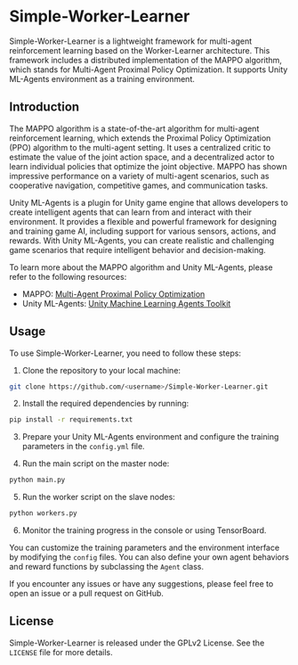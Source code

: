 # Simple-Worker-Learner

Simple-Worker-Learner is a lightweight framework for multi-agent reinforcement learning based on the Worker-Learner architecture. This framework includes a distributed implementation of the MAPPO algorithm, which stands for Multi-Agent Proximal Policy Optimization. It supports Unity ML-Agents environment as a training environment.

## Introduction

The MAPPO algorithm is a state-of-the-art algorithm for multi-agent reinforcement learning, which extends the Proximal Policy Optimization (PPO) algorithm to the multi-agent setting. It uses a centralized critic to estimate the value of the joint action space, and a decentralized actor to learn individual policies that optimize the joint objective. MAPPO has shown impressive performance on a variety of multi-agent scenarios, such as cooperative navigation, competitive games, and communication tasks.

Unity ML-Agents is a plugin for Unity game engine that allows developers to create intelligent agents that can learn from and interact with their environment. It provides a flexible and powerful framework for designing and training game AI, including support for various sensors, actions, and rewards. With Unity ML-Agents, you can create realistic and challenging game scenarios that require intelligent behavior and decision-making.

To learn more about the MAPPO algorithm and Unity ML-Agents, please refer to the following resources:

- MAPPO: [Multi-Agent Proximal Policy Optimization](https://arxiv.org/abs/1910.01741)
- Unity ML-Agents: [Unity Machine Learning Agents Toolkit](https://github.com/Unity-Technologies/ml-agents)

## Usage

To use Simple-Worker-Learner, you need to follow these steps:

1. Clone the repository to your local machine:

```bash
git clone https://github.com/<username>/Simple-Worker-Learner.git
```

2. Install the required dependencies by running:

```bash
pip install -r requirements.txt
```

3. Prepare your Unity ML-Agents environment and configure the training parameters in the `config.yml` file.

4. Run the main script on the master node:

```bash
python main.py
```

5. Run the worker script on the slave nodes:

```bash
python workers.py
```

6. Monitor the training progress in the console or using TensorBoard.

You can customize the training parameters and the environment interface by modifying the `config` files. You can also define your own agent behaviors and reward functions by subclassing the `Agent` class.

If you encounter any issues or have any suggestions, please feel free to open an issue or a pull request on GitHub.

## License

Simple-Worker-Learner is released under the GPLv2 License. See the `LICENSE` file for more details.
